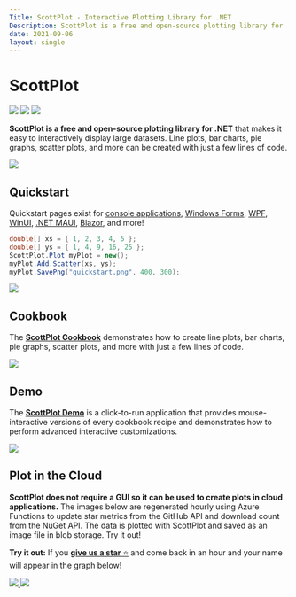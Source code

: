 ```yaml
---
Title: ScottPlot - Interactive Plotting Library for .NET
Description: ScottPlot is a free and open-source plotting library for .NET that makes it easy to interactively display large datasets. Line plots, bar charts, pie graphs, scatter plots, and more can be created with just a few lines of code.
date: 2021-09-06
layout: single
---
```


<h1 class='border-0 mt-4 mb-0'>ScottPlot</h1>

[![](https://img.shields.io/nuget/dt/scottplot?color=29ab47&label=Downloads&logo=NuGet)](https://www.nuget.org/packages/ScottPlot/)
[![](https://img.shields.io/nuget/vpre/scottplot?color=044577&label=NuGet&logo=nuget)](https://www.nuget.org/packages/ScottPlot/)
[![](https://badgen.net/discord/members/Dru6fnY2UX?color=5562ea&icon=discord&label=Discord)](https://scottplot.net/discord/)

**ScottPlot is a free and open-source plotting library for .NET** that makes it easy to interactively display large datasets. Line plots, bar charts, pie graphs, scatter plots, and more can be created with just a few lines of code.

<a href='cookbook'>
  <img src='/images/scottplot.gif' class="d-block mx-auto my-5" />
</a>

## Quickstart 

Quickstart pages exist for [console applications](/quickstart/console/), [Windows Forms](/quickstart/winforms/), [WPF](/quickstart/wpf/), [WinUI](/quickstart/winui/), [.NET MAUI](/quickstart/maui/), [Blazor](/quickstart/blazor/), and more!

```cs
double[] xs = { 1, 2, 3, 4, 5 };
double[] ys = { 1, 4, 9, 16, 25 };
ScottPlot.Plot myPlot = new();
myPlot.Add.Scatter(xs, ys);
myPlot.SavePng("quickstart.png", 400, 300);
```

![](/images/quickstart/scottplot-quickstart-console.png)


## Cookbook

The [**ScottPlot Cookbook**](cookbook/5.0/) demonstrates how to create line plots, bar charts, pie graphs, scatter plots, and more with just a few lines of code. 

<a href='cookbook/5.0/'>
  <img src='images/cookbook.jpg' class="d-block mx-auto my-5" />
</a>

## Demo

The [**ScottPlot Demo**](demo/5.0/) is a click-to-run application that provides mouse-interactive versions of every cookbook recipe and demonstrates how to perform advanced interactive customizations.

<a href='demo/5.0/'>
  <img src='/images/demo/5.0/demo.png' class="d-block mx-auto my-5" />
</a>

## Plot in the Cloud

**ScottPlot does not require a GUI so it can be used to create plots in cloud applications.** The images below are regenerated hourly using Azure Functions to update star metrics from the GitHub API and download count from the NuGet API. The data is plotted with ScottPlot and saved as an image file in blob storage. Try it out!

**Try it out:** If you [**give us a star** ⭐](https://github.com/scottplot/scottplot) and come back in an hour and your name will appear in the graph below!


<a href="https://scottplotstatsstorage.z20.web.core.windows.net/stars.png" target="_blank">
  <img src="https://scottplotstatsstorage.z20.web.core.windows.net/stars.png" class="d-block mx-auto my-5" >
</a>

<a href='https://scottplotstatsstorage.z20.web.core.windows.net/scottplot-download-count.png'>
  <img src='https://scottplotstatsstorage.z20.web.core.windows.net/scottplot-download-count.png' class="d-block mx-auto my-5" >
</a>